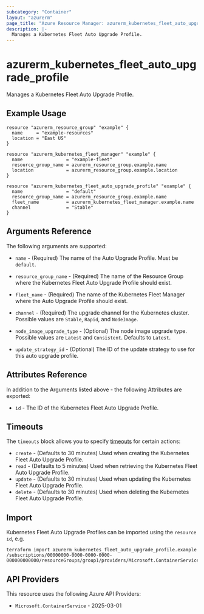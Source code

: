 ```yaml
---
subcategory: "Container"
layout: "azurerm"
page_title: "Azure Resource Manager: azurerm_kubernetes_fleet_auto_upgrade_profile"
description: |-
  Manages a Kubernetes Fleet Auto Upgrade Profile.
---
```


# azurerm_kubernetes_fleet_auto_upgrade_profile

Manages a Kubernetes Fleet Auto Upgrade Profile.

## Example Usage

```hcl
resource "azurerm_resource_group" "example" {
  name     = "example-resources"
  location = "East US"
}

resource "azurerm_kubernetes_fleet_manager" "example" {
  name                = "example-fleet"
  resource_group_name = azurerm_resource_group.example.name
  location            = azurerm_resource_group.example.location
}

resource "azurerm_kubernetes_fleet_auto_upgrade_profile" "example" {
  name                = "default"
  resource_group_name = azurerm_resource_group.example.name
  fleet_name          = azurerm_kubernetes_fleet_manager.example.name
  channel             = "Stable"
}
```

## Arguments Reference

The following arguments are supported:

* `name` - (Required) The name of the Auto Upgrade Profile. Must be `default`.

* `resource_group_name` - (Required) The name of the Resource Group where the Kubernetes Fleet Auto Upgrade Profile should exist.

* `fleet_name` - (Required) The name of the Kubernetes Fleet Manager where the Auto Upgrade Profile should exist.

* `channel` - (Required) The upgrade channel for the Kubernetes cluster. Possible values are `Stable`, `Rapid`, and `NodeImage`.

* `node_image_upgrade_type` - (Optional) The node image upgrade type. Possible values are `Latest` and `Consistent`. Defaults to `Latest`.

* `update_strategy_id` - (Optional) The ID of the update strategy to use for this auto upgrade profile.

## Attributes Reference

In addition to the Arguments listed above - the following Attributes are exported:

* `id` - The ID of the Kubernetes Fleet Auto Upgrade Profile.

## Timeouts

The `timeouts` block allows you to specify [timeouts](https://www.terraform.io/language/resources/syntax#operation-timeouts) for certain actions:

* `create` - (Defaults to 30 minutes) Used when creating the Kubernetes Fleet Auto Upgrade Profile.
* `read` - (Defaults to 5 minutes) Used when retrieving the Kubernetes Fleet Auto Upgrade Profile.
* `update` - (Defaults to 30 minutes) Used when updating the Kubernetes Fleet Auto Upgrade Profile.
* `delete` - (Defaults to 30 minutes) Used when deleting the Kubernetes Fleet Auto Upgrade Profile.

## Import

Kubernetes Fleet Auto Upgrade Profiles can be imported using the `resource id`, e.g.

```shell
terraform import azurerm_kubernetes_fleet_auto_upgrade_profile.example /subscriptions/00000000-0000-0000-0000-000000000000/resourceGroups/group1/providers/Microsoft.ContainerService/fleets/fleet1/autoUpgradeProfiles/default
``` 

## API Providers
<!-- This section is generated, changes will be overwritten -->
This resource uses the following Azure API Providers:

* `Microsoft.ContainerService` - 2025-03-01
